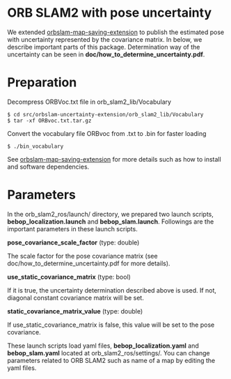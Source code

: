 # ORB SLAM2 with pose uncertainty

We extended [orbslam-map-saving-extension](https://github.com/TUMFTM/orbslam-map-saving-extension) to publish the estimated pose with uncertainty represented by the covariance matrix. In below, we describe important parts of this package. Determination way of the uncertainty can be seen in **doc/how_to_determine_uncertainty.pdf**.



# Preparation

Decompress ORBVoc.txt file in orb_slam2_lib/Vocabulary

```
$ cd src/orbslam-uncertainty-extension/orb_slam2_lib/Vocabulary
$ tar -xf ORBvoc.txt.tar.gz
```

Convert  the vocabulary file ORBvoc from .txt to .bin for faster loading

```
$ ./bin_vocabulary
```

See [orbslam-map-saving-extension](https://github.com/TUMFTM/orbslam-map-saving-extension) for more details such as how to install and software dependencies.



# Parameters

In the orb_slam2_ros/launch/ directory, we prepared two launch scripts, **bebop_localization.launch** and **bebop_slam.launch**. Followings are the important parameters in these launch scripts.



**pose_covariance_scale_factor** (type: double)

The scale factor for the pose covariance matrix (see doc/how_to_determine_uncertainty.pdf for more details).



**use_static_covariance_matrix** (type: bool)

If it is true, the uncertainty determination described above is used. If not, diagonal constant covariance matrix will be set.



**static_covariance_matrix_value** (type: double)

If use_static_covariance_matrix is false, this value will be set to the pose covariance.



These launch scripts load yaml files, **bebop_localization.yaml** and **bebop_slam.yaml** located at orb_slam2_ros/settings/. You can change parameters related to ORB SLAM2 such as name of a map by editing the yaml files.

